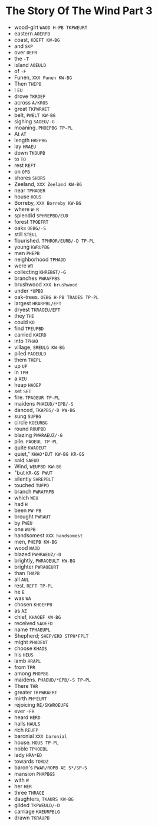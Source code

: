 # The Story Of The Wind Part 3

* wood-girt `WAOD H-PB TKPWEURT`
* eastern `AOERPB`
* coast, `KOEFT KW-BG`
* and `SKP`
* over `OEFR`
* the `-T`
* island `AOEULD`
* of `-F`
* Funen, `XXX Funen KW-BG`
* Then `THEPB`
* I `EU`
* drove `TKROEF`
* across `A/KROS`
* great `TKPWRAET`
* belt, `PWELT KW-BG`
* sighing `SAOEU/-G`
* moaning. `PHOEPBG TP-PL`
* At `AT`
* length `HREPBG`
* lay `HRAEU`
* down `TKOUPB`
* to `TO`
* rest `REFT`
* on `OPB`
* shores `SHORS`
* Zeeland, `XXX Zeeland KW-BG`
* near `TPHAOER`
* house `HOUS`
* Borreby, `XXX Borreby KW-BG`
* where `W-R`
* splendid `SPHREPBD/EUD`
* forest `TPOEFRT`
* oaks `OEBG/-S`
* still `STEUL`
* flourished. `TPHROR/EURB/-D TP-PL`
* young `KWRUPBG`
* men `PHEPB`
* neighborhood `TPHAOD`
* were `WR`
* collecting `KHREBGT/-G`
* branches `PWRAFPBS`
* brushwood `XXX brushwood`
* under `*UPBD`
* oak-trees. `OEBG H-PB TRAOES TP-PL`
* largest `HRARPBL/EFT`
* dryest `TKRAOEU/EFT`
* they `THE`
* could `KO`
* find `TPEUPBD`
* carried `KAERD`
* into `TPHAO`
* village, `SREULG KW-BG`
* piled `PAOEULD`
* them `THEPL`
* up `UP`
* in `TPH`
* a `AEU`
* heap `HAOEP`
* set `SET`
* fire. `TPAOEUR TP-PL`
* maidens `PHAEUD/*EPB/-S`
* danced, `TKAPBS/-D KW-BG`
* sung `SUPBG`
* circle `KOEURBG`
* round `ROUPBD`
* blazing `PWHRAEUZ/-G`
* pile. `PAOEUL TP-PL`
* quite `KWAOEUT`
* quiet," `KWAO*EUT KW-BG KR-GS`
* said `SAEUD`
* Wind, `WEUPBD KW-BG`
* "but `KR-GS PWUT`
* silently `SHREPBLT`
* touched `TUFPD`
* branch `PWRAFRPB`
* which `WEU`
* had `H`
* been `PW-PB`
* brought `PWRAUT`
* by `PWEU`
* one `WUPB`
* handsomest `XXX handsomest`
* men, `PHEPB KW-BG`
* wood `WAOD`
* blazed `PWHRAEUZ/-D`
* brightly, `PWRAOEULT KW-BG`
* brighter `PWRAOEURT`
* than `THAPB`
* all `AUL`
* rest. `REFT TP-PL`
* he `E`
* was `WA`
* chosen `KHOEFPB`
* as `AZ`
* chief, `KHAOEF KW-BG`
* received `SAOEFD`
* name `TPHAEUPL`
* Shepherd; `SHEP/ERD STPH*FPLT`
* might `PHAOEUT`
* choose `KHAOS`
* his `HEUS`
* lamb `HRAPL`
* from `TPR`
* among `PHOPBG`
* maidens. `PHAEUD/*EPB/-S TP-PL`
* There `THR`
* greater `TKPWRAERT`
* mirth `PH*EURT`
* rejoicing `RE/SKWROEUFG`
* ever `-FR`
* heard `HERD`
* halls `HAULS`
* rich `REUFP`
* baronial `XXX baronial`
* house. `HOUS TP-PL`
* noble `TPHOEBL`
* lady `HRA*ED`
* towards `TORDZ`
* baron's `PWAR/ROPB AE S*/SP-S`
* mansion `PHAPBGS`
* with `W`
* her `HER`
* three `THRAOE`
* daughters, `TKAURS KW-BG`
* gilded `TKPWEULD/-D`
* carriage `KAEURPBLG`
* drawn `TKRAUPB`

